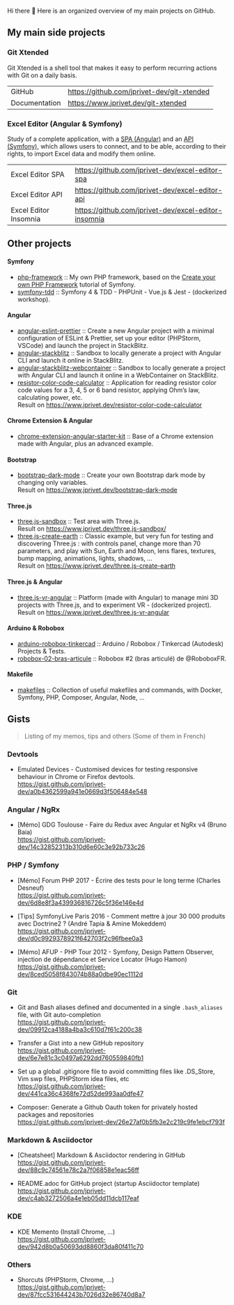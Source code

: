 Hi there 👋 Here is an organized overview of my main projects on GitHub.

## My main side projects

### Git Xtended

Git Xtended is a shell tool that makes it easy to perform recurring actions with Git on a daily basis.

|||
|---|---|
| GitHub | https://github.com/jprivet-dev/git-xtended |
| Documentation | https://www.jprivet.dev/git-xtended |

### Excel Editor (Angular & Symfony)

Study of a complete application, with a [SPA (Angular)](https://github.com/jprivet-dev/excel-editor-spa)  and an [API (Symfony)](https://github.com/jprivet-dev/excel-editor-api), which allows users to connect, and to be able, according to their rights, to import Excel data and modify them online.

|||
|---|---|
| Excel Editor SPA | https://github.com/jprivet-dev/excel-editor-spa |
| Excel Editor API | https://github.com/jprivet-dev/excel-editor-api |
| Excel Editor Insomnia | https://github.com/jprivet-dev/excel-editor-insomnia |

## Other projects

#### Symfony

* [php-framework](https://github.com/jprivet-dev/php-framework) :: My own PHP framework, based on the [Create your own PHP Framework](https://symfony.com/doc/current/create_framework/index.html) tutorial of Symfony.
* [symfony-tdd](https://github.com/jprivet-dev/symfony-tdd) :: Symfony 4 & TDD - PHPUnit - Vue.js & Jest - (dockerized workshop).

#### Angular

* [angular-eslint-prettier](https://github.com/jprivet-dev/angular-eslint-prettier) :: Create a new Angular project with a minimal configuration of ESLint & Prettier, set up your editor (PHPStorm, VSCode) and launch the project in StackBlitz.
* [angular-stackblitz](https://github.com/jprivet-dev/angular-stackblitz) :: Sandbox to locally generate a project with Angular CLI and launch it online in StackBlitz.
* [angular-stackblitz-webcontainer](https://github.com/jprivet-dev/angular-stackblitz-webcontainer) :: Sandbox to locally generate a project with Angular CLI and launch it online in a WebContainer on StackBlitz.
* [resistor-color-code-calculator](https://github.com/jprivet-dev/resistor-color-code-calculator) :: Application for reading resistor color code values for a 3, 4, 5 or 6 band resistor, applying Ohm’s law, calculating power, etc.\
Result on https://www.jprivet.dev/resistor-color-code-calculator

#### Chrome Extension & Angular

* [chrome-extension-angular-starter-kit](https://github.com/jprivet-dev/chrome-extension-angular-starter-kit) :: Base of a Chrome extension made with Angular, plus an advanced example.

#### Bootstrap

* [bootstrap-dark-mode](https://github.com/jprivet-dev/bootstrap-dark-mode) :: Create your own Bootstrap dark mode by changing only variables.\
Result on https://www.jprivet.dev/bootstrap-dark-mode

#### Three.js

* [three.js-sandbox](https://github.com/jprivet-dev/three.js-sandbox) :: Test area with Three.js.\
Result on https://www.jprivet.dev/three.js-sandbox/
* [three.js-create-earth](https://github.com/jprivet-dev/three.js-create-earth) :: Classic example, but very fun for testing and discovering Three.js : with controls panel, change more than 70 parameters, and play with Sun, Earth and Moon, lens flares, textures, bump mapping, animations, lights, shadows, …\
Result on https://www.jprivet.dev/three.js-create-earth

#### Three.js & Angular

* [three.js-vr-angular](https://github.com/jprivet-dev/three.js-vr-angular) :: Platform (made with Angular) to manage mini 3D projects with Three.js, and to experiment VR - (dockerized project).\
Result on https://www.jprivet.dev/three.js-vr-angular

#### Arduino & Robobox

* [arduino-robobox-tinkercad](https://github.com/jprivet-dev/arduino-robobox-tinkercad) :: Arduino / Robobox / Tinkercad (Autodesk) Projects & Tests.
* [robobox-02-bras-articule](https://github.com/jprivet-dev/robobox-02-bras-articule) :: Robobox #2 (bras articulé) de @RoboboxFR.

#### Makefile

* [makefiles](https://github.com/jprivet-dev/makefiles) :: Collection of useful makefiles and commands, with Docker, Symfony, PHP, Composer, Angular, Node, ...

## Gists

> Listing of my memos, tips and others (Some of them in French)

### Devtools

* Emulated Devices - Customised devices for testing responsive behaviour in Chrome or Firefox devtools.\
https://gist.github.com/jprivet-dev/a0b4362599a941e0669d3f506484e548

### Angular / NgRx

* [Mémo] GDG Toulouse - Faire du Redux avec Angular et NgRx v4 (Bruno Baia)\
https://gist.github.com/jprivet-dev/14c32852313b310d6e60c3e92b733c26

### PHP / Symfony

* [Mémo] Forum PHP 2017 - Écrire des tests pour le long terme (Charles Desneuf)\
https://gist.github.com/jprivet-dev/6d8e8f3a439936816726c5f36e146e4d

* [Tips] SymfonyLive Paris 2016 - Comment mettre à jour 30 000 produits avec Doctrine2 ? (André Tapia & Amine Mokeddem)\
https://gist.github.com/jprivet-dev/d0c9929378921f642703f2c96fbee0a3

* [Mémo] AFUP - PHP Tour 2012 - Symfony, Design Pattern Observer, injection de dépendance et Service Locator (Hugo Hamon)\
https://gist.github.com/jprivet-dev/8ced5058f843074b88a0dbe90ec1112d

### Git

* Git and Bash aliases defined and documented in a single `.bash_aliases` file, with Git auto-completion\
https://gist.github.com/jprivet-dev/09912ca4188a4ba3c610d7f61c200c38

* Transfer a Gist into a new GitHub repository\
https://gist.github.com/jprivet-dev/6e7e81c3c0497a6292dd760559840fb1

* Set up a global .gitignore file to avoid committing files like .DS_Store, Vim swp files, PHPStorm idea files, etc\
https://gist.github.com/jprivet-dev/441ca36c4368fe72d52de993aa0dfe47

* Composer: Generate a Github Oauth token for privately hosted packages and repositories\
https://gist.github.com/jprivet-dev/26e27af0b5fb3e2c219c9fe1ebcf793f

### Markdown & Asciidoctor

* [Cheatsheet] Markdown & Asciidoctor rendering in GitHub\
https://gist.github.com/jprivet-dev/88c9c74561e78c2a7f06858e1eac56ff

* README.adoc for GitHub project (startup Asciidoctor template)\
https://gist.github.com/jprivet-dev/c4ab3272506a4e1eb05dd11dcb117eaf

### KDE

* KDE Memento (Install Chrome, ...)\
https://gist.github.com/jprivet-dev/942d8b0a50693dd8860f3da80f411c70

### Others

* Shorcuts (PHPStorm, Chrome, …)\
https://gist.github.com/jprivet-dev/87fcc531644243b7026d32e86740d8a7



